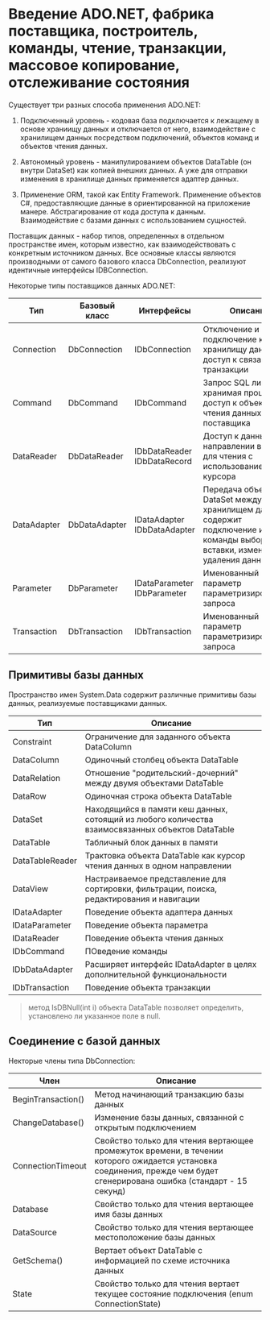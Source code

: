 # Введение ADO.NET, фабрика поставщика, построитель, команды, чтение, транзакции, массовое копирование, отслеживание состояния

Существует три разных способа применения ADO.NET:

1. Подключенный уровень - кодовая база подключается к лежащему в основе храниищу данных и отключается от него, взаимодействие с хранилищем данных посредством подключений, объектов команд и объектов чтения данных.

2. Автономный уровень - манипулированием объектов DataTable (он внутри DataSet) как копией внешних данных. А уже для отправки изменения в хранилище данных применяется адаптер данных.

3. Применение ORM, такой как Entity Framework. Применение объектов C#, предоставляющие данные в ориентированной на приложение манере. Абстрагирование от кода доступа к данным. Взаимодействие с базами данных с использованием сущностей.

Поставщик данных - набор типов, определенных в отдельном пространстве имен, которым известно, как взаимодействовать с конкретным источником данных. Все основные классы являются производными от самого базового класса DbConnection, реализуют идентичные интерфейсы IDBConnection.

Некоторые типы поставщиков данных ADO.NET:

Тип         | Базовый класс | Интерфейсы     | Описание  
------------|---------------|----------------|------------
Connection  | DbConnection  | IDbConnection  | Отключение и подключение к хранилищу данных, доступ к связанной транзакции
Command     | DbCommand     | IDbCommand     | Запрос SQL либо хранимая процедура, доступ к объекту чтения данных поставщика
DataReader  | DbDataReader  | IDbDataReader IDbDataRecord | Доступ к данным в направлении вперед для чтения с использованием SQL курсора
DataAdapter | DbDataAdapter | IDataAdapter IDbDataAdapter | Передача объектов DataSet между кодом и хранилищем данных, содержит подключение и команды выборки, вставки, изменения и удаления данных
Parameter   | DbParameter   | IDataParameter IDbParameter | Именованный параметр параметризированного запроса
Transaction | DbTransaction | IDbTransaction | Именованный параметр параметризированного запроса

## Примитивы базы данных

Пространство имен System.Data содержит различные примитивы базы данных, реализуемые поставщиками данных.

Тип         | Описание
------------|---------------
Constraint  | Ограничение для заданного объекта DataColumn
DataColumn  | Одиночный столбец объекта DataTable
DataRelation | Отношение "родительский-дочерний" между двумя объектами DataTable
DataRow     | Одиночная строка объекта DataTable
DataSet     | Находящийся в памяти кеш данных, сотоящий из любого количества взаимосвязанных объектов DataTable
DataTable   | Табличный блок данных в памяти
DataTableReader | Трактовка объекта DataTable как курсор чтения данных в одном направлении
DataView  | Настраиваемое представление для сортировки, фильтрации, поиска, редактирования и навигации
IDataAdapter | Поведение объекта адаптера данных
IDataParameter  | Поведение объекта параметра
IDataReader  | Поведение объекта чтения данных
IDbCommand  | ПОведение команды
IDbDataAdapter | Расширяет интерфейс IDataAdapter в целях дополнительной функциональности
IDbTransaction |  Поведение объекта транзакции

>метод IsDBNull(int i) объекта DataTable позволяет определить, установлено ли указанное поле в null. 

## Соединение с базой данных

Некторые члены типа DbConnection:

Член                     | Описание
-------------------------|-------------------------
BeginTransaction()       | Метод начинающий транзакцию базы данных
ChangeDatabase()         | Изменение базы данных, связанной с открытым подключением
ConnectionTimeout        | Свойство только для чтения вертающее промежуток времени, в течении которого ожидается установка соединения, прежде чем будет сгенерирована ошибка (стандарт - 15 секунд)
Database                 | Свойство только для чтения вертающее имя базы данных
DataSource               | Свойство только для чтения вертающее местоположение базы данных
GetSchema()              | Вертает объект DataTable с информацией по схеме источника данных
State                    | Свойство только для чтения вертает текущее состояние подключения (enum ConnectionState)
